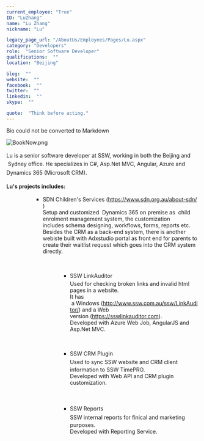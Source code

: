 ```yaml
---
current_employee: "True"
ID: "LuZhang"
name: "Lu Zhang"
nickname: "Lu"

legacy_page_url: "/AboutUs/Employees/Pages/Lu.aspx"
category: "Developers"
role:  "Senior Software Developer"
qualifications:  ""
location: "Beijing"

blog:  ""
website:  ""
facebook:  ""
twitter:  ""
linkedin:  ""
skype:  ""

quote:  "Think before acting."
---
```


Bio could not be converted to Markdown 
 ​​​​​​​<a href="http&#58;//veethere.com/With/LuZhang" style="text-decoration&#58;none;border&#58;0px;"><img src="/AboutUs/Employees/PublishingImages/BookNow.png" alt="BookNow.png" border="0" style="text-decoration&#58;none;border&#58;0px;" /></a>​​​​​<span style="line-height&#58;18px;">​​<br></span>
<p>
   <span style="line-height&#58;1.6;">​​​​Lu is a senior&#160;software developer at&#160;SSW, working&#160;in both the Beijing and &#160;Sydney office.&#160;He specializes&#160;in&#160;C#, Asp.Net MVC, Angular, Azure and Dynamics 365 (Microsoft CRM).&#160;</span></p><p>
   <span style="line-height&#58;1.6;"><strong>Lu's projects includes&#58;</strong></span></p><ul><ul><ul><ul><li>SDN Children's Services​ (<a href="https&#58;//www.sdn.org.au/about-sdn/" target="_blank">https&#58;//www.sdn.org.au/about-sdn/​</a>)<br>Setup and customized&#160;&#160;Dynamics 365 on premise as &#160;child enrolment management system, the customization includes&#160;schema designing,&#160;workflows, forms, reports etc. Besides the CRM as a back-end system,&#160;there is another webiste built with Adxstudio portal as front end for parents to create their waitlist request which goes into the CRM system directly.​<br></li></ul></ul></ul></ul><div><br></div><ul><ul><ul><ul><ul><ul><ul><li>
                        <span style="line-height&#58;1.6;">SSW LinkAuditor 
                           <br></span>
                        <span style="background-color&#58;initial;">Used for checking broken links and invalid html pages in a website.&#160;<br></span><span style="background-color&#58;initial;">It has &#160;a&#160;Windows&#160;(<a href="http&#58;//www.ssw.com.au/ssw/LinkAuditor/">http&#58;//www.ssw.com.au/ssw/LinkAuditor/</a>) and a Web version&#160;(<a href="https&#58;//sswlinkauditor.com/">https&#58;//sswlinkauditor.com​</a>).<br></span><span style="background-color&#58;initial;">Developed with Azure Web Job, AngularJS and Asp.Net MVC.</span></li></ul></ul></ul></ul></ul></ul></ul><div>
   <br>
</div><ul><ul><ul><ul><ul><ul><ul><li>
                        <span style="line-height&#58;1.6;">SSW CRM Plugin<br></span><span style="line-height&#58;1.6;background-color&#58;initial;">Used to&#160;sync SSW website and CRM client information to SS​W TimePRO. 
                           <br>Developed with Web API and&#160;CRM plugin customization.</span></li></ul></ul></ul></ul></ul></ul></ul><div>
   <span style="line-height&#58;20.8px;"><br></span></div><ul><ul><ul><ul><ul><ul><ul><li>
                        <span style="line-height&#58;1.6;">SSW Reports<br></span><span style="line-height&#58;1.6;background-color&#58;initial;">SSW internal reports for finical and marketing purposes. 
                           <br>Developed with Reporting Service​.</span></li></ul></ul></ul></ul></ul></ul></ul>